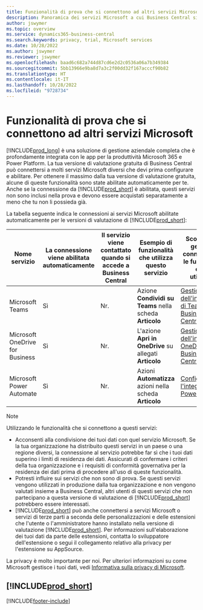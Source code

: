 ```yaml
---
title: Funzionalità di prova che si connettono ad altri servizi Microsoft
description: Panoramica dei servizi Microsoft a cui Business Central si connette con la versione di valutazione.
author: jswymer
ms.topic: overview
ms.service: dynamics365-business-central
ms.search.keywords: privacy, trial, Microsoft services
ms.date: 10/28/2022
ms.author: jswymer
ms.reviewer: jswymer
ms.openlocfilehash: baad6c682a744d87cd6e2d2c0536a06a7b349384
ms.sourcegitcommit: 5bb13966e9ba8d7a3c2f00dd32f167acccf90b82
ms.translationtype: HT
ms.contentlocale: it-IT
ms.lasthandoff: 10/28/2022
ms.locfileid: "9728734"
---
```

# <a name="trial-features-that-connect-to-other-microsoft-services"></a>Funzionalità di prova che si connettono ad altri servizi Microsoft 

[!INCLUDE[prod_long](includes/prod_long.md)] è una soluzione di gestione aziendale completa che è profondamente integrata con le app per la produttività Microsoft 365 e Power Platform. La tua versione di valutazione gratuita di Business Central può connettersi a molti servizi Microsoft diversi che devi prima configurare e abilitare. Per ottenere il massimo dalla tua versione di valutazione gratuita, alcune di queste funzionalità sono state abilitate automaticamente per te. Anche se la connessione da [!INCLUDE[prod_short](includes/prod_short.md)] è abilitata, questi servizi non sono inclusi nella prova e devono essere acquistati separatamente a meno che tu non li possieda già.

La tabella seguente indica le connessioni ai servizi Microsoft abilitate automaticamente per le versioni di valutazione di [!INCLUDE[prod_short](includes/prod_short.md)]:

|Nome servizio|La connessione viene abilitata automaticamente |Il servizio viene contattato quando si accede a Business Central |Esempio di funzionalità che utilizza questo servizio | Scopri come gestire la connessione e le funzionalità che la utilizzano|  
|------------|-------------|--------|------------|-------------|
|Microsoft Teams|Sì|Nr.|Azione **Condividi su Teams** nella scheda **Articolo** |[Gestione dell'integrazione di Teams con Business Central](admin-teams-integration.md)|  
|Microsoft OneDrive for Business|Sì|Nr.|L'azione **Apri in OneDrive** su allegati **Articolo** |[Gestione dell'integrazione OneDrive con Business Central](admin-onedrive-integration.md#configure-onedrive-using-onedrive-setup)|  
| Microsoft Power Automate |Sì|Nr.|Azioni **Automatizza** azioni nella scheda **Articolo** |[Configurare l'integrazione di Power Automate](/dynamics365/business-central/dev-itpro/powerplatform/power-automate-setup)|  

> [!NOTE]
> Utilizzando le funzionalità che si connettono a questi servizi: 
>
> - Acconsenti alla condivisione dei tuoi dati con quel servizio Microsoft. Se la tua organizzazione ha distribuito questi servizi in un paese o una regione diversi, la connessione al servizio potrebbe far sì che i tuoi dati superino i limiti di residenza dei dati. Assicurati di confermare i criteri della tua organizzazione e i requisiti di conformità governativa per la residenza dei dati prima di procedere all'uso di queste funzionalità. 
> - Potresti influire sui servizi che non sono di prova. Se questi servizi vengono utilizzati in produzione dalla tua organizzazione e non vengono valutati insieme a Business Central, altri utenti di questi servizi che non partecipano a questa versione di valutazione di [!INCLUDE[prod_short](includes/prod_short.md)] potrebbero essere interessati.
> - [!INCLUDE[prod_short](includes/prod_short.md)] può anche connettersi a servizi Microsoft o servizi di terze parti a seconda delle personalizzazioni e delle estensioni che l'utente o l'amministratore hanno installato nella versione di valutazione [!INCLUDE[prod_short](includes/prod_short.md)]. Per informazioni sull'elaborazione dei tuoi dati da parte delle estensioni, contatta lo sviluppatore dell'estensione o segui il collegamento relativo alla privacy per l'estensione su AppSource. 

La privacy è molto importante per noi. Per ulteriori informazioni su come Microsoft gestisce i tuoi dati, vedi [Informativa sulla privacy di Microsoft](https://go.microsoft.com/fwlink/?linkid=521839).

## [!INCLUDE[prod_short](includes/free_trial_md.md)]  

[!INCLUDE[footer-include](includes/footer-banner.md)]